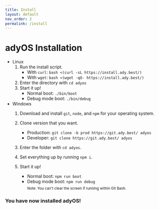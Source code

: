 ```yaml
---
title: Install
layout: default
nav_order: 2
permalink: /install
---
```


# adyOS Installation

- Linux
   1. Run the install script.
      - With `curl`: `bash <(curl -sL https://install.ady.best/)`
      - With `wget`: `bash <(wget -qO- https://install.ady.best/)`
   2. Enter the directory with `cd adyos`
   3. Start it up!
      - Normal boot: `./bin/boot`
      - Debug mode boot: `./bin/debug`
- Windows
   1. Download and install `git`, `node`, and `npm` for your operating system.
   2. Clone version that you want.
   
      - Production: `git clone -b prod https://git.ady.best/ adyos`
      - Developer: `git clone https://git.ady.best/ adyos`
   
   3. Enter the folder with `cd adyos`.
   4. Set everything up by running `npm i`.
   5. Start it up!
      - Normal boot: `npm run boot`
      - Debug mode boot: `npm run debug`
        <br><sub>Note: You can't clear the screen if running within Git Bash.</sub>

### You have now installed adyOS!
